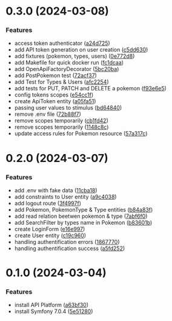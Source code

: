 # 0.3.0 (2024-03-08)

### Features

* access token authenticator ([a24d725](https://github.com/julienhouyet/Symfony-Pokemon-API/commit/a24d7258fbb03f6be33f4ccbd93b8a91db65fbd9))
* add API token generation on user creation ([c5dd630](https://github.com/julienhouyet/Symfony-Pokemon-API/commit/c5dd63001f1be17e173de65e74050772c6b79af9))
* add fixtures (pokemon, types, users) ([0e772d8](https://github.com/julienhouyet/Symfony-Pokemon-API/commit/0e772d83476dac7b18e6b30621710184b01e87aa))
* add Makefile for quick docker run ([fc1dcaa](https://github.com/julienhouyet/Symfony-Pokemon-API/commit/fc1dcaa867c704531c07ecce69bcb94675629ecc))
* add OpenApiFactoryDecorator ([5bc20ba](https://github.com/julienhouyet/Symfony-Pokemon-API/commit/5bc20bad6fbca1e241fd85031ecdc959ad76c8ad))
* add PostPokemon test ([72acf37](https://github.com/julienhouyet/Symfony-Pokemon-API/commit/72acf370cfcb56e6cdcf413d8849f433effe2141))
* add Test for Types & Users ([afc2254](https://github.com/julienhouyet/Symfony-Pokemon-API/commit/afc225403170b1c254735b3481008e1dc661553d))
* add tests for PUT, PATCH and DELETE a pokemon ([f93e6e5](https://github.com/julienhouyet/Symfony-Pokemon-API/commit/f93e6e5bedc9451f88a96499dddddf5badbadbd1))
* config tokens scopes ([e54cc1f](https://github.com/julienhouyet/Symfony-Pokemon-API/commit/e54cc1f722186adcd0a80f6d22d17c9ba4154275))
* create ApiToken entity ([a05fa51](https://github.com/julienhouyet/Symfony-Pokemon-API/commit/a05fa5122bff99b36d1a2a2c8e3cc598c8c21519))
* passing user values to stimulus ([bd64840](https://github.com/julienhouyet/Symfony-Pokemon-API/commit/bd64840991d367bd7432765666183b27b825898c))
* remove .env file ([72b88f7](https://github.com/julienhouyet/Symfony-Pokemon-API/commit/72b88f7e4d0f5ecf0386db8ecde55c5b2ce6506b))
* remove scopes temporarily ([cb1fd42](https://github.com/julienhouyet/Symfony-Pokemon-API/commit/cb1fd425525817a05eaa030896db0a72d413477b))
* remove scopes temporarily ([1148c8c](https://github.com/julienhouyet/Symfony-Pokemon-API/commit/1148c8cd9d3c56c52db51020aa179932676e6893))
* update access rules for Pokemon resource ([57a317c](https://github.com/julienhouyet/Symfony-Pokemon-API/commit/57a317ce972a853fd5ab5c2232972fe7a5fff7b8))

# 0.2.0 (2024-03-07)

### Features

* add .env with fake data ([11cba18](https://github.com/julienhouyet/Symfony-Pokemon-API/commit/11cba184e0b9b220e11d6f9c5398b1979042f50d))
* add constraints to User entity ([a9c4038](https://github.com/julienhouyet/Symfony-Pokemon-API/commit/a9c4038e7edd7b8ebac384c5ee28ac2dc62ad356))
* add logout route ([3f4997f](https://github.com/julienhouyet/Symfony-Pokemon-API/commit/3f4997fadeaa3452daf8fd5b264bae39166f0270))
* add Pokemon, PokemonType & Type entities ([b84a83f](https://github.com/julienhouyet/Symfony-Pokemon-API/commit/b84a83fdb1c91a9f0da35a44b09c1615d623f014))
* add read relation beetwen pokemon & type ([7abf6f0](https://github.com/julienhouyet/Symfony-Pokemon-API/commit/7abf6f0317ab6bc003a8eed2e7c22d753e66ecf8))
* add SearchFilter by types name in Pokemon ([b83601b](https://github.com/julienhouyet/Symfony-Pokemon-API/commit/b83601b3424bd19e8a4c83d8366cf095737ac1c9))
* create LoginForm ([e16e997](https://github.com/julienhouyet/Symfony-Pokemon-API/commit/e16e997fb244f40634c8c5dcd18ecbab2af3c385))
* create User entity ([c19c960](https://github.com/julienhouyet/Symfony-Pokemon-API/commit/c19c960ce9ad4f0a84a339f3c9f5c3b8d3d9b06e))
* handling authentification errors ([1867770](https://github.com/julienhouyet/Symfony-Pokemon-API/commit/1867770a2b76df5f80830745c43b0a9a1479f9d6))
* handling authentification success ([a5fd252](https://github.com/julienhouyet/Symfony-Pokemon-API/commit/a5fd25289aba587802a10842a1a8477d9ce6fbd5))

# 0.1.0 (2024-03-04)

### Features

* install API Platform ([a63bf30](https://github.com/julienhouyet/Symfony-Pokemon-API/commit/a63bf309b23b08aeddec0429aa1c2999d5500d93))
* install Symfony 7.0.4 ([5e51280](https://github.com/julienhouyet/Symfony-Pokemon-API/commit/5e51280a0043d3ca10e1cf3f1666af58d56c7812))